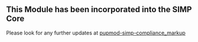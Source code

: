## This Module has been incorporated into the SIMP Core

Please look for any further updates at [pupmod-simp-compliance_markup](https://github.com/simp/pupmod-simp-compliance_markup)
